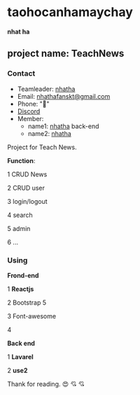 # **taohocanhamaychay**
__nhat ha__ 

## project name: **TeachNews**

### Contact


* Teamleader:  [nhatha](https://github.com/nhatha240)
* Email: [nhathafanskt@gmail.com](mailto:nhathafanskt@gmail.com)
* Phone: ":smiling_face_with_three_hearts:"
* [Discord](https://discord.gg/3AXYgvSTGU)
* Member:
  * name1: [nhatha](https://github.com/nhatha240) back-end
  * name2: [nhatha](https://github.com/nhatha240)

Project for Teach News.

__Function__:

1 CRUD News

2 CRUD user

3 login/logout

4 search

5 admin

6 ...


### Using

__Frond-end__

1 __Reactjs__

2 Bootstrap 5

3 Font-awesome

4  

**Back end**

1 __Lavarel__

2 __use2__

Thank for reading. :heart_eyes:  :cupid: :cupid:
